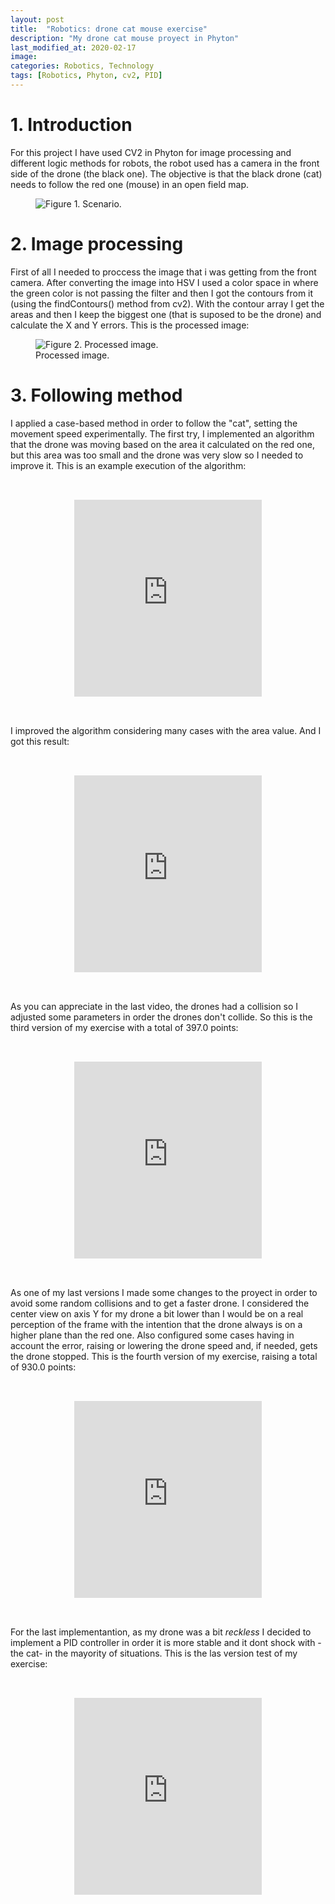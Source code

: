 ```yaml
---
layout: post
title:  "Robotics: drone cat mouse exercise"
description: "My drone cat mouse proyect in Phyton"
last_modified_at: 2020-02-17
image:
categories: Robotics, Technology
tags: [Robotics, Phyton, cv2, PID]
---
```


# 1. Introduction

For this project I have used CV2 in Phyton for image processing and different logic methods for robots, the robot used has a camera in the front side of the drone (the black one). The objective is that the black drone (cat) needs to follow the red one (mouse) in an open field map.

<figure class="align-center">
  <img src="{{ '/assets/images/blog/drone_scenario.png' | absolute_url }}" alt="Figure 1. Scenario.">
</figure>

# 2. Image processing

First of all I needed to proccess the image that i was getting from the front camera. After converting the image into HSV I used a color space in where the green color is not passing the filter and then I got the contours from it (using the findContours() method from cv2). With the contour array I get the areas and then I keep the biggest one (that is suposed to be the drone) and calculate the X and Y errors. This is the processed image:

<figure class="align-center">
  <img src="{{ '/assets/images/blog/img_processed.png' | absolute_url }}" alt="Figure 2. Processed image.">
  <figcaption>Processed image.</figcaption>
</figure>

# 3. Following method

I applied a case-based method in order to follow the "cat", setting the movement speed experimentally. The first try, I implemented an algorithm that the drone was moving based on the area it calculated on the red one, but this area was too small and the drone was very slow so I needed to improve it. This is an example execution of the algorithm:

<pre>
<div align="center">
<div class="”video-responsive”">
<iframe width="auto" height="315" src="https://www.youtube.com/embed/ObeuCfV-d3k" frameborder="0" allow="accelerometer; autoplay; encrypted-media; gyroscope; picture-in-picture" allowfullscreen></iframe>
</div>
</div>
</pre>

I improved the algorithm considering many cases with the area value. And I got this result:

<pre>
<div align="center">
<div class="”video-responsive”">
<iframe width="auto" height="315" src="https://www.youtube.com/embed/ccqvlLJKluw" frameborder="0" allow="accelerometer; autoplay; encrypted-media; gyroscope; picture-in-picture" allowfullscreen></iframe>
</div>
</div>
</pre>

As you can appreciate in the last video, the drones had a collision so I adjusted some parameters in order the drones don't collide. So this is the third version of my exercise with a total of 397.0 points:

<pre>
<div align="center">
<div class="”video-responsive”">
<iframe width="auto" height="315" src="https://www.youtube.com/embed/VjX5CmVBcm8" frameborder="0" allow="accelerometer; autoplay; encrypted-media; gyroscope; picture-in-picture" allowfullscreen></iframe>
</div>
</div>
</pre>

As one of my last versions I made some changes to the proyect in order to avoid some random collisions and to get a faster drone. I considered the center view on axis Y for my drone a bit lower than I would be on a real perception of the frame with the intention that the drone always is on a higher plane than the red one. Also configured some cases having in account the error, raising or lowering the drone speed and, if needed, gets the drone stopped. This is the fourth version of my exercise, raising a total of 930.0 points:

<pre>
<div align="center">
<div class="”video-responsive”">
<iframe width="auto" height="315" src="https://www.youtube.com/embed/uH4eV2Cbsx4" frameborder="0" allow="accelerometer; autoplay; encrypted-media; gyroscope; picture-in-picture" allowfullscreen></iframe>
</div>
</div>
</pre>

For the last implementantion, as my drone was a bit <em> reckless </em> I decided to implement a PID controller in order it is more stable and it dont shock with -the cat- in the mayority of situations. This is the las version test of my exercise:

<pre>
<div align="center">
<div class="”video-responsive”">
<iframe width="auto" height="315" src="https://www.youtube.com/embed/bSf1zbZkVB4" frameborder="0" allow="accelerometer; autoplay; encrypted-media; gyroscope; picture-in-picture" allowfullscreen></iframe>
</div>
</div>
</pre>
